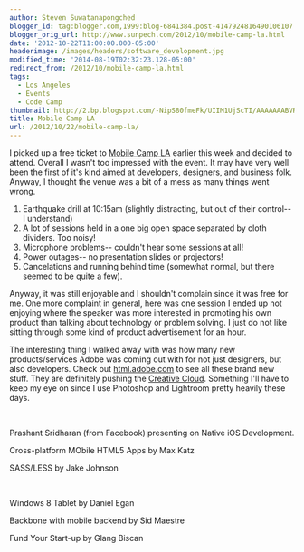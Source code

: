 ```yaml
---
author: Steven Suwatanapongched
blogger_id: tag:blogger.com,1999:blog-6841384.post-4147924816490106107
blogger_orig_url: http://www.sunpech.com/2012/10/mobile-camp-la.html
date: '2012-10-22T11:00:00.000-05:00'
headerimage: /images/headers/software_development.jpg
modified_time: '2014-08-19T02:32:23.128-05:00'
redirect_from: /2012/10/mobile-camp-la.html
tags:
  - Los Angeles
  - Events
  - Code Camp
thumbnail: http://2.bp.blogspot.com/-NipS80fmeFk/UIIM1UjScTI/AAAAAAABVRs/O-DGSIDMLjM/s600/2012-10-18+at+11-24-25.jpg
title: Mobile Camp LA
url: /2012/10/22/mobile-camp-la/
---
```



I picked up a free ticket to <a href="http://mobilecampla.com/">Mobile Camp LA</a> earlier this week and decided to attend. Overall I wasn't too impressed with the event. It may have very well been the first of it's kind aimed at developers, designers, and business folk. Anyway, I thought the venue was a bit of a mess as many things went wrong.
<ol>
  <li>Earthquake drill at 10:15am (slightly distracting, but out of their control-- I understand)</li>
  <li>A lot of sessions held in a one big open space separated by cloth dividers. Too noisy!</li>
  <li>Microphone problems-- couldn't hear some sessions at all!</li>
  <li>Power outages-- no presentation slides or projectors!</li>
  <li>Cancelations and running behind time (somewhat normal, but there seemed to be quite a few).</li>
</ol>

Anyway, it was still enjoyable and I shouldn't complain since it was free for me.
One more complaint in general, here was one session I ended up not enjoying where the speaker was more interested in promoting his own product than talking about technology or problem solving. I just do not like sitting through some kind of product advertisement for an hour.

The interesting thing I walked away with was how many new products/services Adobe was coming out with for not just designers, but also developers. Check out <a href="http://html.adobe.com/">html.adobe.com</a> to see all these brand new stuff. They are definitely pushing the <a href="http://www.adobe.com/products/creativecloud.html">Creative Cloud</a>. Something I'll have to keep my eye on since I use Photoshop and Lightroom pretty heavily these days.

<img   border="0" src="http://2.bp.blogspot.com/-NipS80fmeFk/UIIM1UjScTI/AAAAAAABVRs/O-DGSIDMLjM/s400/2012-10-18+at+11-24-25.jpg" alt="" />

<img   border="0" src="http://2.bp.blogspot.com/-jhdvwofcMdw/UIIMwOyltAI/AAAAAAABVRE/-2MdLr09wOM/s400/2012-10-18+at+09-27-37.jpg" alt="" />

Prashant Sridharan (from Facebook) presenting on Native iOS Development.
<img   border="0" src="http://2.bp.blogspot.com/-Vk-OKTi7Rco/UIIMxKsV77I/AAAAAAABVRM/sNVWyVZ1gJg/s400/2012-10-18+at+10-20-33.jpg" alt="" />

Cross-platform MObile HTML5 Apps by Max Katz
<img   border="0" src="http://1.bp.blogspot.com/-GdzN-N3F1Kc/UIIM0dEZTjI/AAAAAAABVRk/TFiBGwPA0Xg/s400/2012-10-18+at+11-16-44.jpg" alt="" />

SASS/LESS by Jake Johnson
<img   border="0" src="http://3.bp.blogspot.com/-3OsQbrn1vYM/UIIM3AJLyVI/AAAAAAABVR8/WSE7qZ0pYUI/s400/2012-10-18+at+11-26-32.jpg" alt="" />

<img   border="0" src="http://1.bp.blogspot.com/-27v8tPuxHhA/UIIM4bRnNoI/AAAAAAABVSE/dQTvzzyCxj4/s400/2012-10-18+at+12-02-26.jpg" alt="" />

<img   border="0" src="http://1.bp.blogspot.com/-I8xPPAqIq04/UIIM5m-sqDI/AAAAAAABVSM/5FbCczP6jIo/s400/2012-10-18+at+12-02-57.jpg" alt="" />

Windows 8 Tablet by Daniel Egan
<img   border="0" src="http://4.bp.blogspot.com/-_OUG6CdvQlo/UIIM7jnnK5I/AAAAAAABVSc/ucOheHxLs8I/s400/2012-10-18+at+12-47-59.jpg" alt="" />

Backbone with mobile backend by Sid Maestre
<img   border="0" src="http://4.bp.blogspot.com/-dl7fV3oQkts/UIIM9bMzsXI/AAAAAAABVSs/QV7aW6DAEOA/s400/2012-10-18+at+13-42-04.jpg" alt="" />

Fund Your Start-up by Glang Biscan
<img   border="0" src="http://1.bp.blogspot.com/-8F7q6IIxFbA/UIIM-XGj2xI/AAAAAAABVS0/qEPgKFZhkG8/s400/2012-10-18+at+14-28-32.jpg" alt="" />